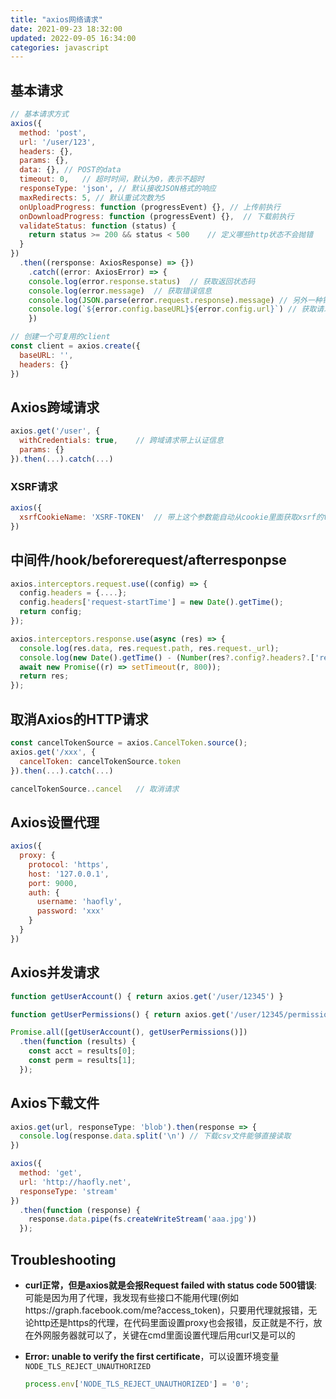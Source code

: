 ```yaml
---
title: "axios网络请求"
date: 2021-09-23 18:32:00
updated: 2022-09-05 16:34:00
categories: javascript
---
```


## 基本请求

```javascript
// 基本请求方式
axios({
  method: 'post',
  url: '/user/123',
  headers: {},
  params: {},
  data: {}, // POST的data
  timeout: 0, 	// 超时时间，默认为0，表示不超时
  responseType: 'json',	// 默认接收JSON格式的响应
  maxRedirects: 5, // 默认重试次数为5
  onUploadProgress: function (progressEvent) {}, // 上传前执行
  onDownloadProgress: function (progressEvent) {},	// 下载前执行
  validateStatus: function (status) {
    return status >= 200 && status < 500	// 定义哪些http状态不会抛错
  }
})
  .then((rersponse: AxiosResponse) => {})
	.catch((error: AxiosError) => {
  	console.log(error.response.status)	// 获取返回状态码
  	console.log(error.message)	// 获取错误信息
    console.log(JSON.parse(error.request.response).message)	// 另外一种错误相应的格式
  	console.log(`${error.config.baseURL}${error.config.url}`) // 获取请求的URL
	})

// 创建一个可复用的client
const client = axios.create({
  baseURL: '',
  headers: {}
})
```

## Axios跨域请求

```javascript
axios.get('/user', {
  withCredentials: true,	// 跨域请求带上认证信息
  params: {}
}).then(...).catch(...)
```

<!--more-->

### XSRF请求

```javascript
axios({
  xsrfCookieName: 'XSRF-TOKEN'	// 带上这个参数能自动从cookie里面获取xsrf的token置入header头
})
```

## 中间件/hook/beforerequest/afterresponpse

```javascript
axios.interceptors.request.use((config) => {
  config.headers = {....};
  config.headers['request-startTime'] = new Date().getTime();
  return config;
});

axios.interceptors.response.use(async (res) => {
  console.log(res.data, res.request.path, res.request._url);
  console.log(new Date().getTime() - (Number(res?.config?.headers?.['request-startTime']) || 0));	// 获取请求的耗时可以这样做
  await new Promise((r) => setTimeout(r, 800));
  return res;
});
```

## 取消Axios的HTTP请求

```javascript
const cancelTokenSource = axios.CancelToken.source();
axios.get('/xxx', {
  cancelToken: cancelTokenSource.token
}).then(...).catch(...)

cancelTokenSource..cancel	// 取消请求
```

## Axios设置代理

```javascript
axios({
  proxy: {
    protocol: 'https',
    host: '127.0.0.1',
    port: 9000,
    auth: {
      username: 'haofly',
      password: 'xxx'
    }
  }
})
```

## Axios并发请求

```javascript
function getUserAccount() { return axios.get('/user/12345') }

function getUserPermissions() { return axios.get('/user/12345/permissions') }

Promise.all([getUserAccount(), getUserPermissions()])
  .then(function (results) {
    const acct = results[0];
    const perm = results[1];
  });
```

## Axios下载文件

```javascript
axios.get(url, responseType: 'blob').then(response => {
  console.log(response.data.split('\n')	// 下载csv文件能够直接读取
})

axios({
  method: 'get',
  url: 'http://haofly.net',
  responseType: 'stream'
})
  .then(function (response) {
    response.data.pipe(fs.createWriteStream('aaa.jpg'))
  });
```

## Troubleshooting

- **curl正常，但是axios就是会报Request failed with status code 500错误**: 可能是因为用了代理，我发现有些接口不能用代理(例如https://graph.facebook.com/me?access_token)，只要用代理就报错，无论http还是https的代理，在代码里面设置proxy也会报错，反正就是不行，放在外网服务器就可以了，关键在cmd里面设置代理后用curl又是可以的

- **Error: unable to verify the first certificate**，可以设置环境变量`NODE_TLS_REJECT_UNAUTHORIZED`

  ```javascript
  process.env['NODE_TLS_REJECT_UNAUTHORIZED'] = '0';
  ```

  